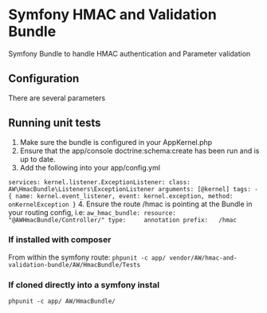 Symfony HMAC and Validation Bundle
==========================

Symfony Bundle to handle HMAC authentication and Parameter validation

## Configuration
There are several parameters 

## Running unit tests

1. Make sure the bundle is configured in your AppKernel.php
2. Ensure that the app/console doctrine:schema:create has been run and is up to date.
3. Add the following into your app/config.yml

`
services:
    kernel.listener.ExceptionListener:
        class: AW\HmacBundle\Listeners\ExceptionListener
        arguments: [@kernel]
        tags:
            - { name: kernel.event_listener, event: kernel.exception, method: onKernelException }
`
4. Ensure the route /hmac is pointing at the Bundle in your routing config, i.e:
`
aw_hmac_bundle:
    resource: "@AWHmacBundle/Controller/"
    type:     annotation
    prefix:   /hmac
`


### If installed with composer
From within the symfony route:
`phpunit -c app/ vendor/AW/hmac-and-validation-bundle/AW/HmacBundle/Tests`

### If cloned directly into a symfony instal
`phpunit -c app/ AW/HmacBundle/`